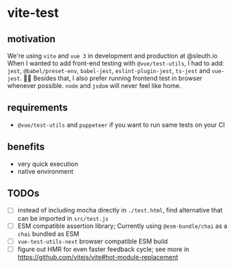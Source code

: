 # vite-test

## motivation

We're using `vite` and `vue 3` in development and production at @sleuth.io
When I wanted to add front-end testing with `@vue/test-utils`, I had to add: `jest`, `@babel/preset-env`, `babel-jest`, `eslint-plugin-jest`, `ts-jest` and `vue-jest`. 🤦‍♂️
Besides that, I also prefer running frontend test in browser whenever possible. `node` and `jsdom` will never feel like home.

## requirements

- `@vue/test-utils` and `puppeteer` if you want to run same tests on your CI

## benefits

- very quick execution
- native environment

## TODOs

- [ ] instead of including mocha directly in `./test.html`, find alternative that can be imported in `src/test.js`
- [ ] ESM compatible assertion library; Currently using `@esm-bundle/chai` as a `chai` bundled as ESM
- [ ] `vue-test-utils-next` browser compatible ESM build
- [ ] figure out HMR for even faster feedback cycle; see more in https://github.com/vitejs/vite#hot-module-replacement
